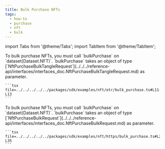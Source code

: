 ```yaml
---
title: Bulk Purchase NFTs
tags:
  - how-to
  - purchase
  - nft
  - bulk
---
```


import Tabs from '@theme/Tabs';
import TabItem from '@theme/TabItem';

<Tabs>
  <TabItem value="otr" label="OTR">
    To bulk purchase NFTs, you must call `bulkPurchase` on `dataset(Dataset.NFT)`.
    `bulkPurchase` takes an object of type [`NftPurchaseBulkTangleRequest`](../../../reference-api/interfaces/interfaces_doc.NftPurchaseBulkTangleRequest.md) as parameter.

    ```tsx file=../../../../../packages/sdk/examples/nft/otr/bulk_purchase.ts#L11-L13
    ```
  </TabItem>  
  <TabItem value="https" label="HTTPS">
    To bulk purchase NFTs, you must call `bulkPurchase` on `dataset(Dataset.NFT)`.
    `bulkPurchase` takes an object of type [`NftPurchaseBulkRequest`](../../../reference-api/interfaces/interfaces_doc.NftPurchaseBulkRequest.md) as parameter.

    ```tsx file=../../../../../packages/sdk/examples/nft/https/bulk_purchase.ts#L22-L35
    ```
  </TabItem>
</Tabs>
